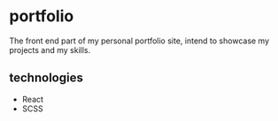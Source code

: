 # portfolio
The front end part of my personal portfolio site, intend to showcase my projects and my skills.
## technologies
* React
* SCSS
